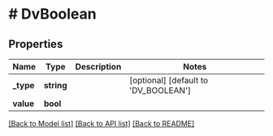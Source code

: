 # # DvBoolean

## Properties

Name | Type | Description | Notes
------------ | ------------- | ------------- | -------------
**_type** | **string** |  | [optional] [default to 'DV_BOOLEAN']
**value** | **bool** |  |

[[Back to Model list]](../../README.md#models) [[Back to API list]](../../README.md#endpoints) [[Back to README]](../../README.md)
